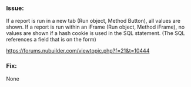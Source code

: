 ### Issue: 

If a report is run in a new tab (Run object, Method Button), all values are shown.
If a report is run within an iFrame (Run object, Method iFrame), no values are shown if a hash cookie is used in the SQL statement.
(The SQL references a field that is on the form)

https://forums.nubuilder.com/viewtopic.php?f=21&t=10444

### Fix: 

None

